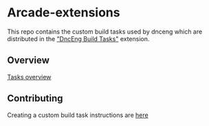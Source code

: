 # Arcade-extensions

This repo contains the custom build tasks used by dnceng which are distributed in the ["DncEng Build Tasks"](https://marketplace.visualstudio.com/items?itemName=dotnet-dnceng.dnceng-build-release-tasks&targetId=b55de4ed-4b5a-4215-a8e4-0a0a5f71e7d8&utm_source=vstsproduct&utm_medium=ExtHubManageList) extension.

## Overview

[Tasks overview](https://github.com/dotnet/arcade/blob/main/Documentation/Projects/DevOps/Tasks/OnePager.md)

## Contributing

Creating a custom build task instructions are [here](./src/tasks/Readme.md)
